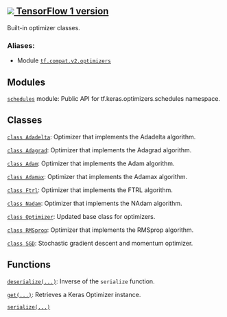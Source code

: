 [ ![](https://tensorflow.google.cn/images/tf_logo_32px.png) TensorFlow 1
version](/versions/r1.15/api_docs/python/tf/compat/v2/keras/optimizers)  
---  
  
Built-in optimizer classes.

### Aliases:

  * Module [`tf.compat.v2.optimizers`](/api_docs/python/tf/compat/v2/keras/optimizers)

## Modules

[`schedules`](https://tensorflow.google.cn/api_docs/python/tf/compat/v2/keras/optimizers/schedules)
module: Public API for tf.keras.optimizers.schedules namespace.

## Classes

[`class
Adadelta`](https://tensorflow.google.cn/api_docs/python/tf/keras/optimizers/Adadelta):
Optimizer that implements the Adadelta algorithm.

[`class
Adagrad`](https://tensorflow.google.cn/api_docs/python/tf/keras/optimizers/Adagrad):
Optimizer that implements the Adagrad algorithm.

[`class
Adam`](https://tensorflow.google.cn/api_docs/python/tf/keras/optimizers/Adam):
Optimizer that implements the Adam algorithm.

[`class
Adamax`](https://tensorflow.google.cn/api_docs/python/tf/keras/optimizers/Adamax):
Optimizer that implements the Adamax algorithm.

[`class
Ftrl`](https://tensorflow.google.cn/api_docs/python/tf/keras/optimizers/Ftrl):
Optimizer that implements the FTRL algorithm.

[`class
Nadam`](https://tensorflow.google.cn/api_docs/python/tf/keras/optimizers/Nadam):
Optimizer that implements the NAdam algorithm.

[`class
Optimizer`](https://tensorflow.google.cn/api_docs/python/tf/keras/optimizers/Optimizer):
Updated base class for optimizers.

[`class
RMSprop`](https://tensorflow.google.cn/api_docs/python/tf/keras/optimizers/RMSprop):
Optimizer that implements the RMSprop algorithm.

[`class
SGD`](https://tensorflow.google.cn/api_docs/python/tf/keras/optimizers/SGD):
Stochastic gradient descent and momentum optimizer.

## Functions

[`deserialize(...)`](https://tensorflow.google.cn/api_docs/python/tf/keras/optimizers/deserialize):
Inverse of the `serialize` function.

[`get(...)`](https://tensorflow.google.cn/api_docs/python/tf/keras/optimizers/get):
Retrieves a Keras Optimizer instance.

[`serialize(...)`](https://tensorflow.google.cn/api_docs/python/tf/keras/optimizers/serialize)

